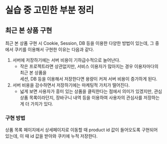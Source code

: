 # 실습 중 고민한 부분 정리
## 최근 본 상품 구현

최근 본 상품 구현 시 Cookie, Session, DB 등을 이용한 다양한 방법이 있는데,
그 중에서 쿠키를 이용해서 구현한 이유는 다음과 같다.

1. 서버에 저장하기에는 서버 비용이 기하급수적으로 늘어난다.
    - 작은 프로젝트라면 상관없지만, 서비스 이용자가 많아지는 경우 이용자마다의 최근 본 상품을<br>
      세션, DB 등을 이용해서 저장한다면 용량이 커져 서버 비용이 증가하게 된다.
2. 서버 비용을 감수하면서 저장하기에는 마케팅적 가치가 떨어진다.
   - 넓게 보면 사용자가 흥미 있는 상품을 클릭한다는 점에서 의미가 있겠지만, 관심 상품 목록이라던지, 장바구니 내역 등을 이용하여
     사용자의 관심사를 저장하는 게 더 가치가 있다.

### 구현 방법
상품 목록 페이지에서 상세페이지로 이동할 때 product id 값이 들어오도록 구현되어 있는데, 이 때 id 값을 받아와 쿠키에 누적 저장한다.




